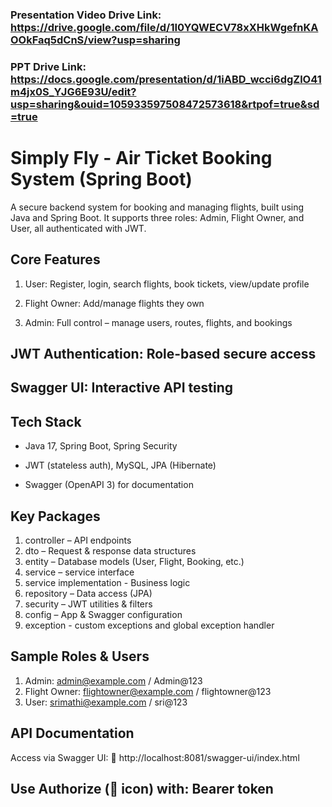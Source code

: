 ### Presentation Video Drive Link: https://drive.google.com/file/d/1I0YQWECV78xXHkWgefnKAOOkFaq5dCnS/view?usp=sharing
### PPT Drive Link: https://docs.google.com/presentation/d/1iABD_wcci6dgZlO41m4jx0S_YJG6E93U/edit?usp=sharing&ouid=105933597508472573618&rtpof=true&sd=true
# Simply Fly - Air Ticket Booking System (Spring Boot)
A secure backend system for booking and managing flights, built using Java and Spring Boot. It supports three roles: Admin, Flight Owner, and User, all authenticated with JWT.

## Core Features
1. User: Register, login, search flights, book tickets, view/update profile

2. Flight Owner: Add/manage flights they own

3. Admin: Full control – manage users, routes, flights, and bookings

## JWT Authentication: Role-based secure access

## Swagger UI: Interactive API testing

## Tech Stack
- Java 17, Spring Boot, Spring Security

- JWT (stateless auth), MySQL, JPA (Hibernate)

- Swagger (OpenAPI 3) for documentation

## Key Packages

1. controller – API endpoints
2. dto – Request & response data structures
3. entity – Database models (User, Flight, Booking, etc.)
4. service – service interface
5. service implementation - Business logic
6. repository – Data access (JPA)
7. security – JWT utilities & filters
8. config – App & Swagger configuration
9. exception -  custom exceptions and global exception handler

## Sample Roles & Users

1. Admin: admin@example.com / Admin@123
2. Flight Owner: flightowner@example.com / flightowner@123
3. User: srimathi@example.com / sri@123

## API Documentation
Access via Swagger UI:
📍 http://localhost:8081/swagger-ui/index.html

## Use Authorize (🔑 icon) with: Bearer token
